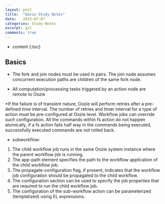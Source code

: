 ```yaml
---
layout: post
title:  "Oozie Study Notes"
date:   2015-07-07
categories: Study-Notes
excerpt: git
comments: true
---
```


* content
{:toc}

## Basics ##

* The fork and join nodes must be used in pairs. 
The join node assumes concurrent execution paths are children of the same fork node.

* All computation/processing tasks triggered by an action node are remote to Oozie

*If the failure is of transient nature, Oozie will perform retries after a pre-defined time interval. The number of retries and timer interval for a type of action must be pre-configured at Oozie level. Workflow jobs can override such configuration. 
All the commands within fs action do not happen atomically, 
if a fs action fails half way in the commands being executed, 
successfully executed commands are not rolled back.

* subworkflow:

1. The child workflow job runs in the same Oozie system instance where the parent workflow job is running.
2. The app-path element specifies the path to the workflow application of the child workflow job.
3. The propagate-configuration flag, if present, indicates that the workflow job configuration should be propagated to the child workflow.
4. The configuration section can be used to specify the job properties that are required to run the child workflow job.
5. The configuration of the sub-workflow action can be parameterized (templatized) using EL expressions.


